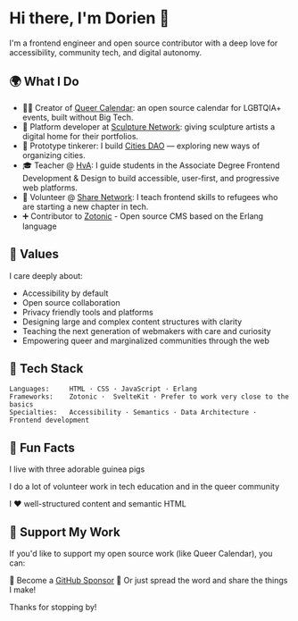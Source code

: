 # Hi there, I'm Dorien 👋

I'm a frontend engineer and open source contributor with a deep love for accessibility, community tech, and digital autonomy.

## 🌍 What I Do

- 🏳️‍🌈 Creator of [Queer Calendar](https://queer-kalendar.nl): an open source calendar for LGBTQIA+ events, built without Big Tech.
- 🧱 Platform developer at [Sculpture Network](https://sculpture-network.org): giving sculpture artists a digital home for their portfolios.
- 🧪 Prototype tinkerer: I build [Cities DAO](https://citiesdao.org) — exploring new ways of organizing cities.
- 🎓 Teacher @ [HvA](https://programma.fdnd.nl/): I guide students in the Associate Degree Frontend Development & Design to build accessible, user-first, and progressive web platforms.
- 🤝 Volunteer @ [Share Network](https://share-network.org/): I teach frontend skills to refugees who are starting a new chapter in tech.
- ➕ Contributor to [Zotonic](https://github.com/zotonic/zotonic) - Open source CMS based on the Erlang language

## 💚 Values

I care deeply about:

- Accessibility by default
- Open source collaboration
- Privacy friendly tools and platforms
- Designing large and complex content structures with clarity
- Teaching the next generation of webmakers with care and curiosity
- Empowering queer and marginalized communities through the web

## 🧠 Tech Stack

```text
Languages:     HTML · CSS · JavaScript · Erlang
Frameworks:    Zotonic ·  SvelteKit · Prefer to work very close to the basics
Specialties:   Accessibility · Semantics · Data Architecture · Frontend development
```

## 🐹 Fun Facts
I live with three adorable guinea pigs

I do a lot of volunteer work in tech education and in the queer community

I ❤️ well-structured content and semantic HTML

## 🙌 Support My Work
If you'd like to support my open source work (like Queer Calendar), you can:

💖 Become a [GitHub Sponsor](https://github.com/sponsors/DorienD)
🙏 Or just spread the word and share the things I make!

Thanks for stopping by!
